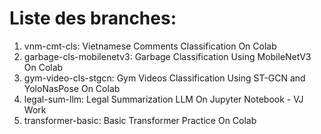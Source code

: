 # Liste des branches:
1. vnm-cmt-cls: Vietnamese Comments Classification On Colab
2. garbage-cls-mobilenetv3: Garbage Classification Using MobileNetV3 On Colab
3. gym-video-cls-stgcn: Gym Videos Classification Using ST-GCN and YoloNasPose On Colab
4. legal-sum-llm: Legal Summarization LLM On Jupyter Notebook - VJ Work
5. transformer-basic: Basic Transformer Practice On Colab